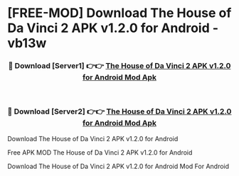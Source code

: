 # [FREE-MOD] Download The House of Da Vinci 2 APK v1.2.0 for Android - vb13w


<div align="center">
<h3>🔴 Download [Server1] 👉👉 <a href="https://apk-comot.site?title=The_House_of_Da_Vinci_2_APK_v1.2.0_for_Android">The House of Da Vinci 2 APK v1.2.0 for Android Mod Apk</a></h3><br>

<h3>🔴 Download [Server2] 👉👉 <a href="https://apk-comot.site?title=The_House_of_Da_Vinci_2_APK_v1.2.0_for_Android">The House of Da Vinci 2 APK v1.2.0 for Android Mod Apk</a></h3>
</div>



Download The House of Da Vinci 2 APK v1.2.0 for Android 

Free APK MOD The House of Da Vinci 2 APK v1.2.0 for Android 

Download The House of Da Vinci 2 APK v1.2.0 for Android Mod For Android

